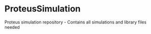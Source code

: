 # ProteusSimulation
Proteus simulation repository - Contains all simulations and library files needed
